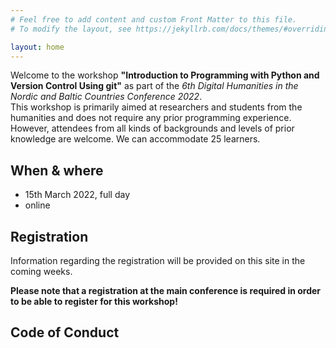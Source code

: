 ```yaml
---
# Feel free to add content and custom Front Matter to this file.
# To modify the layout, see https://jekyllrb.com/docs/themes/#overriding-theme-defaults

layout: home
---
```

Welcome to the workshop **"Introduction to Programming with Python and Version Control Using git"** as part of the _6th Digital Humanities in the Nordic and Baltic Countries Conference 2022_.    
This workshop is primarily aimed at researchers and students from the humanities and does not require any prior programming experience. However, attendees from all kinds of backgrounds and levels of prior knowledge are welcome. We can accommodate 25 learners.

## When & where
- 15th March 2022, full day
- online

## Registration

Information regarding the registration will be provided on this site in the coming weeks. 

**Please note that a registration at the main conference is required in order to be able to register for this workshop!**

   
## Code of Conduct
